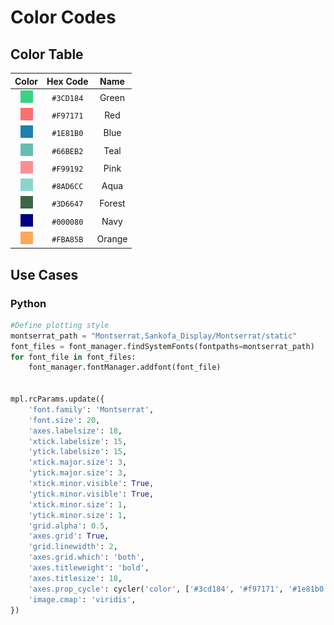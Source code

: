 # Color Codes
## Color Table 
| Color | Hex Code | Name |
|:-----:|:--------:|:----:|
| ![](./icons/3CD184.png) | `#3CD184` | Green |
| ![](./icons/F97171.png) | `#F97171` | Red |
| ![](./icons/1E81B0.png) | `#1E81B0` | Blue |
| ![](./icons/66BEB2.png) | `#66BEB2` | Teal |
| ![](./icons/F99192.png) | `#F99192` | Pink |
| ![](./icons/8AD6CC.png) | `#8AD6CC` | Aqua |
| ![](./icons/3D6647.png) | `#3D6647` | Forest |
| ![](./icons/000080.png) | `#000080` | Navy |
| ![](./icons/FBA85B.png) | `#FBA85B` | Orange |

## Use Cases 

### Python 

```Python 
#Define plotting style
montserrat_path = "Montserrat,Sankofa_Display/Montserrat/static"
font_files = font_manager.findSystemFonts(fontpaths=montserrat_path)
for font_file in font_files:
    font_manager.fontManager.addfont(font_file)


mpl.rcParams.update({
    'font.family': 'Montserrat',
    'font.size': 20,
    'axes.labelsize': 18,
    'xtick.labelsize': 15,
    'ytick.labelsize': 15,
    'xtick.major.size': 3,
    'ytick.major.size': 3,
    'xtick.minor.visible': True,
    'ytick.minor.visible': True,
    'xtick.minor.size': 1,
    'ytick.minor.size': 1,
    'grid.alpha': 0.5,
    'axes.grid': True,
    'grid.linewidth': 2,
    'axes.grid.which': 'both',
    'axes.titleweight': 'bold',
    'axes.titlesize': 18,
    'axes.prop_cycle': cycler('color', ['#3cd184', '#f97171', '#1e81b0', '#66beb2', '#f99192', '#8ad6cc', '#3d6647', '#000080']),
    'image.cmap': 'viridis',
})

``` 
